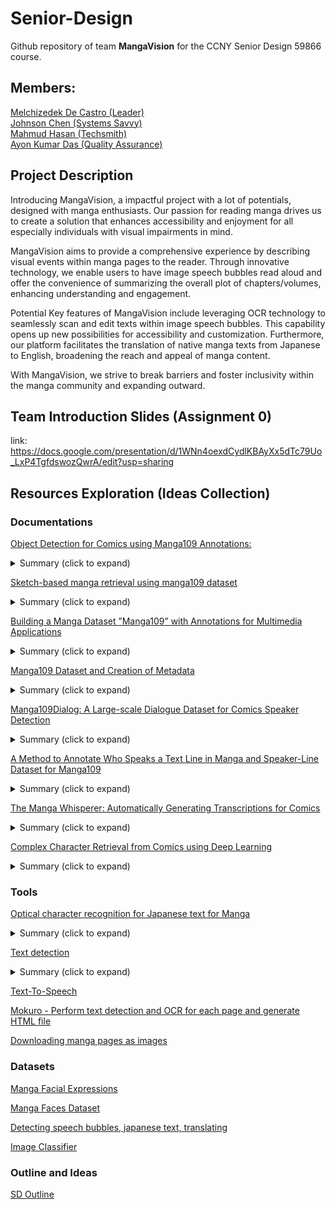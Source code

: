 # Senior-Design
Github repository of team **MangaVision** for the CCNY Senior Design 59866 course.
## Members:
[Melchizedek De Castro (Leader)](https://github.com/zehdi02)\
[Johnson Chen (Systems Savvy)](https://github.com/JohnsonChen22002)\
[Mahmud Hasan (Techsmith)](https://github.com/QuodFinis)\
[Ayon Kumar Das (Quality Assurance)](https://github.com/lastMinuteGuy)

## Project Description

Introducing MangaVision, a impactful project with a lot of potentials, designed with manga enthusiasts. Our passion for reading manga drives us to create a solution that enhances accessibility and enjoyment for all especially individuals with visual impairments in mind.

MangaVision aims to provide a comprehensive experience by describing visual events within manga pages to the reader. Through innovative technology, we enable users to have image speech bubbles read aloud and offer the convenience of summarizing the overall plot of chapters/volumes, enhancing understanding and engagement.

Potential Key features of MangaVision include leveraging OCR technology to seamlessly scan and edit texts within image speech bubbles. This capability opens up new possibilities for accessibility and customization. Furthermore, our platform facilitates the translation of native manga texts from Japanese to English, broadening the reach and appeal of manga content.

With MangaVision, we strive to break barriers and foster inclusivity within the manga community and expanding outward. 

## Team Introduction Slides (Assignment 0)
link: https://docs.google.com/presentation/d/1WNn4oexdCydlKBAyXx5dTc79Uo_LxP4TgfdswozQwrA/edit?usp=sharing

## Resources Exploration (Ideas Collection)

### Documentations
[Object Detection for Comics using Manga109 Annotations:](https://arxiv.org/pdf/1803.08670.pdf)
<details>
  <summary>Summary (click to expand)</summary>
  <p>The article introduces solutions for object detection in comics, notably the Manga109-annotations dataset and the SSD300-fork method. Created over eight months, Manga109-annotations provides comprehensive annotations for bounding boxes, character names, and text contents. SSD300-fork addresses assignment issues by replicating the detection layer for each category, outperforming other CNN-based methods with a 3% mAP improvement and a 9% boost in face detection accuracy over SSD300. Application of SSD300-fork to eBDtheque demonstrates significant advancements in body detection compared to existing methods. </p>
</details>

[Sketch-based manga retrieval using manga109 dataset](https://link.springer.com/content/pdf/10.1007/s11042-016-4020-z.pdf)
<details>
  <summary>Summary (click to expand)</summary>
  <p> The article presents a comprehensive sketch-based manga retrieval system along with novel query methodologies, featuring margin area labeling, EOH feature description with screen tone removal, and approximate nearest-neighbor search using product quantization. It introduces the Manga109 dataset, comprising 21,142 manga images drawn by 94 professional artists, making it the largest manga image dataset available for research. Experimental results demonstrate the system's efficiency and scalability, achieving rapid retrieval from a vast number of pages. Notably, the system captures author characteristics through edge histogram features, enabling retrieval of characters drawn by the same artist. Furthermore, query interactions like relevance feedback facilitate content-based searches, retrieving specific character expressions across various manga titles. The paper suggests future directions involving the integration of sketch and keyword-based searches, promising further advancements in manga retrieval technology. </p>
</details>

[Building a Manga Dataset ”Manga109” with Annotations for Multimedia Applications](https://arxiv.org/pdf/2005.04425.pdf)
<details>
  <summary>Summary (click to expand)</summary>
  <p> The article introduce Manga109, consisting of 109 Japanese comic books with annotations for frames, speech texts, character faces, and bodies, totaling over 500k annotations, facilitating machine learning algorithms and evaluation. Additionally, a subset is available for industrial use. Text detection using a Single Shot Multibox Detector (SSD) achieved high accuracy, with an AP of 0.918 for SSD512. Sketch-based manga retrieval compared edge orientation histograms (EOHs) and deep features, with deep features outperforming significantly. Character face generation using Progressive Growing of GANs (PGGAN) produced high-quality results, demonstrating the utility of Manga109 for various multimedia applications. </p>
</details>

[Manga109 Dataset and Creation of Metadata](https://dl.acm.org/doi/pdf/10.1145/3011549.3011551)
<details>
  <summary>Summary (click to expand)</summary>
  <p> The article discusses the creation of the Manga109 dataset, which comprises 109 Japanese comic books available for academic use, addressing the need for publicly available datasets with detailed annotations for comic image processing. The authors present an ongoing project aimed at constructing metadata for Manga109, defining metadata elements such as frames, texts, and characters, along with guidelines to enhance annotation quality. They introduce a web-based annotation tool designed for efficient metadata creation and evaluate its effectiveness through user studies. The dataset covers a wide range of genres and publication years, spanning from the 1970s to the 2010s, with permissions obtained from creators for research purposes. The paper emphasizes the importance of such datasets for machine learning algorithms and method evaluations in comic image processing, providing valuable insights into the annotation process and software design. </p>
</details>

[Manga109Dialog: A Large-scale Dialogue Dataset for Comics Speaker Detection](https://arxiv.org/pdf/2306.17469.pdf)
<details>
  <summary>Summary (click to expand)</summary>
  <p> The article introduces Manga109Dialog, the largest dialogue dataset for comics speaker detection, addressing the growing need for automated methods to analyze e-comics. Recognizing the limitations of existing annotations, the dataset is meticulously constructed, linking text to character bounding boxes and categorizing annotations based on prediction difficulty. The proposed approach leverages deep learning and scene graph generation models, enhanced by considering frame information to capture the unique structure of comics. Experimental results demonstrate significant improvements over rule-based methods, with qualitative examples showcasing the effectiveness of the proposed approach. Challenges and future directions, including the potential incorporation of natural language processing, are highlighted, emphasizing the dataset's reliability and the method's superiority in comics speaker detection, laying the groundwork for future research in this field. </p>
</details>

[A Method to Annotate Who Speaks a Text Line in Manga and Speaker-Line Dataset for Manga109](https://dl.nkmr-lab.org/papers/403/paper.pdf)
<details>
  <summary>Summary (click to expand)</summary>
  <p> The article outlines a method for annotating speakers in manga text lines and presents a corresponding dataset for Manga109. It introduces challenges in accurately recognizing speakers and highlights the importance of annotated datasets for research. The proposed method involves dragging text lines onto character faces to assign speakers, with a prototype system developed for implementation. The dataset, constructed with contributions from 56 annotators, facilitates speaker-line mapping. Analysis reveals a decreasing perfect match rate with increasing annotators and introduces Evaluation Consistency Indicators (ECI) to assess speaker mapping quality. Results show variation in difficulty across comics, particularly in scenes like battles and dark settings. The document suggests strategies for annotator allocation based on scene complexity and proposes future directions for automatic speaker judgment and dynamic annotation requirements. </p>
</details>

[The Manga Whisperer: Automatically Generating Transcriptions for Comics](https://arxiv.org/pdf/2401.10224.pdf)
<details>
  <summary>Summary (click to expand)</summary>
  <p> The article presents an algorithm for automatically transcribing manga comics into text to improve accessibility for visually impaired readers. It outlines a method to construct a directed acyclic graph (DAG) to determine the reading order of panels based on manga layout conventions, considering factors like panel positions and overlaps. Supplementary materials include detailed descriptions of the algorithm for ordering panels, the PopManga dataset and its annotation process, character clustering evaluation methods, and the OCR model trained using synthetic data. These materials provide comprehensive insights into the methodology, dataset creation, annotation procedures, and model training involved in making manga more accessible to a wider audience. </p>
</details>

[Complex Character Retrieval from Comics using Deep Learning](https://www.ams.giti.waseda.ac.jp/data/pdf-files/2019_IEICE_GC_bs_04_018.pdf)
<details>
  <summary>Summary (click to expand)</summary>
  <p> The article explores the application of deep learning techniques, particularly the You Only Look Once (YOLO) algorithm, for object detection within digital comic books. It addresses the challenge of character-based search in these comics, which differ significantly from real-life objects, presenting complex visual structures that make detection more challenging. Through experiments conducted on the Manga109 dataset, comprising over 10,000 annotated images, the study demonstrates high accuracy in detecting text, frames, faces, and bodies using YOLOv3, achieving notable average precision values. However, when tested on the eBDtheque dataset, which features more diverse and complex characters, detection accuracy slightly decreases. The paper concludes by highlighting the need for larger datasets encompassing various character types to develop a more robust information retrieval system for comics, envisioning the potential for advanced search functionalities based on character-related input, which could significantly enhance user experience in navigating digital comic books. </p>
</details>

### Tools
[Optical character recognition for Japanese text for Manga](https://github.com/kha-white/manga-ocr)
<details>
  <summary>Summary (click to expand)</summary>
  <p> The github outlines the development of an Optical Character Recognition (OCR) model designed specifically for Japanese manga text recognition, utilizing a custom end-to-end approach built on the Transformers' Vision Encoder Decoder framework. This manga OCR model boasts features tailored to the unique characteristics of manga, including support for both vertical and horizontal text, furigana annotations, text overlaid on images, various fonts and styles, and low-quality images. Notably, it enables multi-line text recognition in a single forward pass, enhancing efficiency by processing entire text bubbles without line splitting. The document also references accompanying tools such as Poricom, a GUI reader, and Mokuro, a tool generating HTML overlays for manga, along with a comprehensive guide for workflow setup. </p>
</details>

[Text detection](https://github.com/dmMaze/comic-text-detector)
<details>
  <summary>Summary (click to expand)</summary>
  <p> The github contains training scripts for a text detector designed for manga or comic images, which can identify bounding-boxes, text lines, and text segmentation to aid in various translation tasks such as text removal, recognition, and lettering. It aims to integrate existing projects like manga-image-translator, manga_ocr, and SickZil-Machine into a comprehensive computer-aided comic/manga translation software called BallonsTranslator. The current model was trained on approximately 13 thousand anime and comic-style images, utilizing data from Manga109-s, DCM, and synthetic data generated with weak supervision methods due to limited high-quality annotations. The text detection model from manga-image-translator was used for text line annotations, while Manga-Text-Segmentation and post-processing were employed for mask generation. Synthetic data were created using text-free anime-girls pictures, text-rendering, Unet, and DBNet training scripts. </p>
</details>

[Text-To-Speech](https://github.com/mozilla/TTS)

[Mokuro - Perform text detection and OCR for each page and generate HTML file](https://github.com/kha-white/mokuro)

[Downloading manga pages as images](https://github.com/manga-download/hakuneko)

### Datasets
[Manga Facial Expressions](https://www.kaggle.com/datasets/mertkkl/manga-facial-expressions)

[Manga Faces Dataset](https://www.kaggle.com/datasets/davidgamalielarcos/manga-faces-dataset)

[Detecting speech bubbles, japanese text, translating](https://www.kaggle.com/datasets/aasimsani/ampd-base)

[Image Classifier](https://www.kaggle.com/datasets/ibrahimserouis99/one-piece-image-classifier)

### Outline and Ideas

[SD Outline](https://docs.google.com/document/d/1Q3Uw8UuIPxLry2x__Ho96tgG0YmFKRJOzUxRCji3SqQ/edit)
